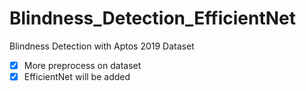 # Blindness_Detection_EfficientNet
Blindness Detection with Aptos 2019 Dataset


- [X] More preprocess on dataset
- [X] EfficientNet will be added
